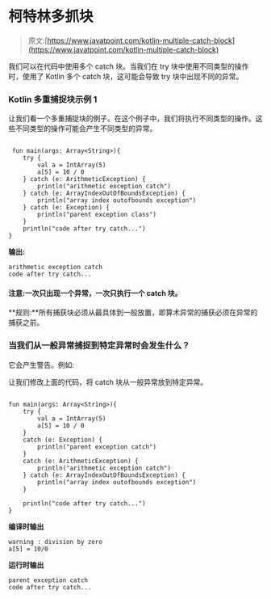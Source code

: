 # 柯特林多抓块

> 原文:[https://www.javatpoint.com/kotlin-multiple-catch-block](https://www.javatpoint.com/kotlin-multiple-catch-block)

我们可以在代码中使用多个 catch 块。当我们在 try 块中使用不同类型的操作时，使用了 Kotlin 多个 catch 块，这可能会导致 try 块中出现不同的异常。

### Kotlin 多重捕捉块示例 1

让我们看一个多重捕捉块的例子。在这个例子中，我们将执行不同类型的操作。这些不同类型的操作可能会产生不同类型的异常。

```

 fun main(args: Array<String>){
    try {
        val a = IntArray(5)
        a[5] = 10 / 0
    } catch (e: ArithmeticException) {
        println("arithmetic exception catch")
    } catch (e: ArrayIndexOutOfBoundsException) {
        println("array index outofbounds exception")
    } catch (e: Exception) {
        println("parent exception class")
    }
    println("code after try catch...")
}

```

**输出:**

```
arithmetic exception catch
code after try catch...

```

#### 注意:一次只出现一个异常，一次只执行一个 catch 块。

**规则:**所有捕获块必须从最具体到一般放置，即算术异常的捕获必须在异常的捕获之前。

### 当我们从一般异常捕捉到特定异常时会发生什么？

它会产生警告。例如:

让我们修改上面的代码，将 catch 块从一般异常放到特定异常。

```

fun main(args: Array<String>){
    try {
        val a = IntArray(5)
        a[5] = 10 / 0
    }
    catch (e: Exception) {
        println("parent exception catch")
    }
    catch (e: ArithmeticException) {
        println("arithmetic exception catch")
    } catch (e: ArrayIndexOutOfBoundsException) {
        println("array index outofbounds exception")
    }

    println("code after try catch...")
}

```

**编译时输出**

```
warning : division by zero
a[5] = 10/0

```

**运行时输出**

```
parent exception catch
code after try catch...

```